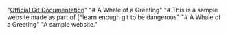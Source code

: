 "[Official Git Documentation](https://git-scm.com/doc)" 
"# A Whale of a Greeting" 
"# This is a sample website made as part of [*learn enough git to be dangerous" 
"# A Whale of a Greeting" 
"A sample website." 
